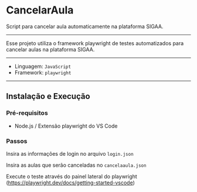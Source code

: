 # CancelarAula
 Script para cancelar aula automaticamente na plataforma SIGAA.

---

Esse projeto utiliza o framework playwright de testes automatizados para cancelar aulas na plataforma SIGAA.

---

- Linguagem: `JavaScript`
- Framework: `playwright`

---

## Instalação e Execução

### Pré-requisitos

- Node.js / Extensão playwright do VS Code

### Passos

Insira as informações de login no arquivo `login.json`

Insira as aulas que serão canceladas no `cancelaaula.json`

Execute o teste através do painel lateral do playwright (https://playwright.dev/docs/getting-started-vscode)